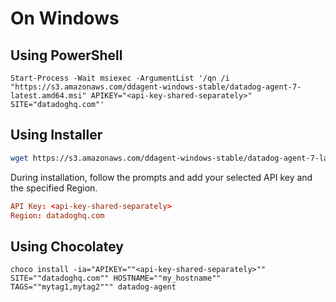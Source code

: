 # On Windows

## Using PowerShell

```shell
Start-Process -Wait msiexec -ArgumentList '/qn /i "https://s3.amazonaws.com/ddagent-windows-stable/datadog-agent-7-latest.amd64.msi" APIKEY="<api-key-shared-separately>" SITE="datadoghq.com"'
```

## Using Installer

```bash
wget https://s3.amazonaws.com/ddagent-windows-stable/datadog-agent-7-latest.amd64.msi
```

During installation, follow the prompts and add your selected API key and the specified Region.

```toml
API Key: <api-key-shared-separately>
Region: datadoghq.com
```

## Using Chocolatey

```Shell
choco install -ia="APIKEY=""<api-key-shared-separately>"" SITE=""datadoghq.com"" HOSTNAME=""my_hostname"" TAGS=""mytag1,mytag2""" datadog-agent
```
